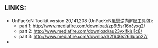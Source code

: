 
## LINKS:
* UnPacKcN Toolkit version 20,141,208 (UnPacKcN風戀逆向解密工具包):
  * part 1: http://www.mediafire.com/download/zp6t5sr16n8yxg2/
  * part 2: http://www.mediafire.com/download/au23vxifkisj1c8/
  * part 3: http://www.mediafire.com/download/2f646s26l6ubp27/
* 
